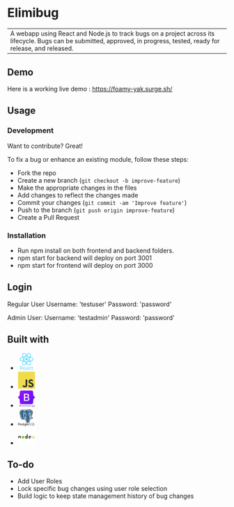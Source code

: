 # Elimibug

<table>
<tr>
<td>
  A webapp using React and Node.js to track bugs on a project across its lifecycle. Bugs can be submitted, approved, in progress, tested, ready for release, and released. 
</td>
</tr>
</table>

## Demo

Here is a working live demo : https://foamy-yak.surge.sh/

## Usage

### Development

Want to contribute? Great!

To fix a bug or enhance an existing module, follow these steps:

- Fork the repo
- Create a new branch (`git checkout -b improve-feature`)
- Make the appropriate changes in the files
- Add changes to reflect the changes made
- Commit your changes (`git commit -am 'Improve feature'`)
- Push to the branch (`git push origin improve-feature`)
- Create a Pull Request

### Installation

- Run npm install on both frontend and backend folders.
- npm start for backend will deploy on port 3001
- npm start for frontend will deploy on port 3000

## Login

Regular User
Username: 'testuser'
Password: 'password'

Admin User:
Username: 'testadmin'
Password: 'password'

## Built with

- <img src="https://github.com/devicons/devicon/blob/master/icons/react/react-original-wordmark.svg" title="React" alt="React" width="40" height="40"/>
- <img src="https://github.com/devicons/devicon/blob/master/icons/javascript/javascript-original.svg" title="JavaScript" alt="JavaScript" width="40" height="40"/>
- <img src="https://raw.githubusercontent.com/devicons/devicon/master/icons/bootstrap/bootstrap-original-wordmark.svg" title="Bootstrap" alt="Bootstrap" width="40" height="40"/>
- <img src="https://raw.githubusercontent.com/devicons/devicon/1119b9f84c0290e0f0b38982099a2bd027a48bf1/icons/postgresql/postgresql-original-wordmark.svg" title="PostgreSQL" alt="PostgreSQL" width="40" height="40"/>
- <img src="https://github.com/devicons/devicon/blob/master/icons/nodejs/nodejs-original-wordmark.svg" title="NodeJS" alt="NodeJS" width="40" height="40"/>

## To-do

- Add User Roles
- Lock specific bug changes using user role selection
- Build logic to keep state management history of bug changes
